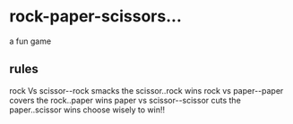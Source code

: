 # rock-paper-scissors...
a fun game

## rules

rock Vs scissor--rock smacks the scissor..rock wins
rock vs paper--paper covers the rock..paper wins
paper vs scissor--scissor cuts the paper..scissor wins
choose wisely to win!!

